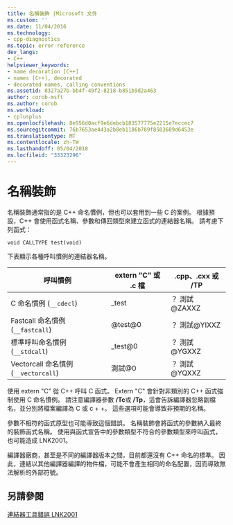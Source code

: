 ```yaml
---
title: 名稱裝飾 |Microsoft 文件
ms.custom: ''
ms.date: 11/04/2016
ms.technology:
- cpp-diagnostics
ms.topic: error-reference
dev_langs:
- C++
helpviewer_keywords:
- name decoration [C++]
- names [C++], decorated
- decorated names, calling conventions
ms.assetid: 8327a27b-bb4f-49f2-8218-b851b9d2a463
author: corob-msft
ms.author: corob
ms.workload:
- cplusplus
ms.openlocfilehash: 8e956d0acf9e6debcb183577775e2215e7eccec7
ms.sourcegitcommit: 76b7653ae443a2b8eb1186b789f8503609d6453e
ms.translationtype: MT
ms.contentlocale: zh-TW
ms.lasthandoff: 05/04/2018
ms.locfileid: "33323296"
---
```

# <a name="name-decoration"></a>名稱裝飾
名稱裝飾通常指的是 C++ 命名慣例，但也可以套用到一些 C 的案例。 根據預設，C++ 會使用函式名稱、參數和傳回類型來建立函式的連結器名稱。 請考慮下列函式：  
  
```  
void CALLTYPE test(void)  
```  
  
 下表顯示各種呼叫慣例的連結器名稱。  
  
|呼叫慣例|extern "C" 或 .c 檔|.cpp、.cxx 或 /TP|  
|------------------------|---------------------------|------------------------|  
|C 命名慣例 (`__cdecl`)|_test|？ 測試@ZAXXZ|  
|Fastcall 命名慣例 (`__fastcall`)|@test@0|？ 測試@YIXXZ|  
|標準呼叫命名慣例 (`__stdcall`)|_test@0|？ 測試@YGXXZ|  
|Vectorcall 命名慣例 (`__vectorcall`)|測試@0|？ 測試@YQXXZ|  
  
 使用 extern "C" 從 C++ 呼叫 C 函式。 Extern "C" 會針對非類別的 C++ 函式強制使用 C 命名慣例。 請注意編譯器參數 **/Tc**或 **/Tp**，這會告訴編譯器忽略副檔名，並分別將檔案編譯為 C 或 c + +。 這些選項可能會導致非預期的名稱。  
  
 參數不相符的函式原型也可能導致這個錯誤。 名稱裝飾會將函式的參數納入最終的裝飾函式名稱。 使用與函式宣告中的參數類型不符合的參數類型來呼叫函式，也可能造成 LNK2001。  
  
 編譯器廠商，甚至是不同的編譯器版本之間，目前都還沒有 C++ 命名的標準。 因此，連結以其他編譯器編譯的物件檔，可能不會產生相同的命名配置，因而導致無法解析的外部符號。  
  
## <a name="see-also"></a>另請參閱  
 [連結器工具錯誤 LNK2001](../../error-messages/tool-errors/linker-tools-error-lnk2001.md)
